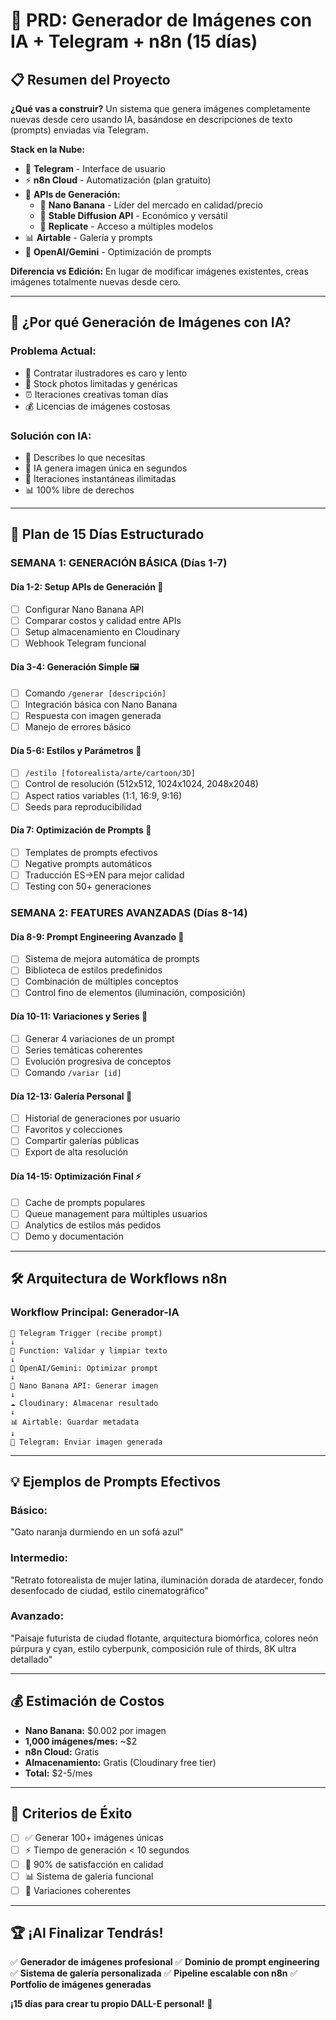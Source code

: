 # 🎨 PRD: Generador de Imágenes con IA + Telegram + n8n (15 días)

## 📋 Resumen del Proyecto

**¿Qué vas a construir?**
Un sistema que genera imágenes completamente nuevas desde cero usando IA, basándose en descripciones de texto (prompts) enviadas vía Telegram.

**Stack en la Nube:**
- 📱 **Telegram** - Interface de usuario
- ⚡ **n8n Cloud** - Automatización (plan gratuito)
- 🎨 **APIs de Generación:**
  - 🥇 **Nano Banana** - Líder del mercado en calidad/precio
  - 🥈 **Stable Diffusion API** - Económico y versátil
  - 🥉 **Replicate** - Acceso a múltiples modelos
- 📊 **Airtable** - Galería y prompts
- 🧠 **OpenAI/Gemini** - Optimización de prompts

**Diferencia vs Edición:**
En lugar de modificar imágenes existentes, creas imágenes totalmente nuevas desde cero.

---

## 🎯 ¿Por qué Generación de Imágenes con IA?

### **Problema Actual:**
- 🎨 Contratar ilustradores es caro y lento
- 📸 Stock photos limitadas y genéricas
- ⏰ Iteraciones creativas toman días
- 💰 Licencias de imágenes costosas

### **Solución con IA:**
- 💬 Describes lo que necesitas
- 🤖 IA genera imagen única en segundos
- 🔄 Iteraciones instantáneas ilimitadas
- 📊 100% libre de derechos

---

## 🎯 Plan de 15 Días Estructurado

### **SEMANA 1: GENERACIÓN BÁSICA (Días 1-7)**

#### **Día 1-2: Setup APIs de Generación** 🔧
- [ ] Configurar Nano Banana API
- [ ] Comparar costos y calidad entre APIs
- [ ] Setup almacenamiento en Cloudinary
- [ ] Webhook Telegram funcional

#### **Día 3-4: Generación Simple** 🖼️
- [ ] Comando `/generar [descripción]`
- [ ] Integración básica con Nano Banana
- [ ] Respuesta con imagen generada
- [ ] Manejo de errores básico

#### **Día 5-6: Estilos y Parámetros** 🎨
- [ ] `/estilo [fotorealista/arte/cartoon/3D]`
- [ ] Control de resolución (512x512, 1024x1024, 2048x2048)
- [ ] Aspect ratios variables (1:1, 16:9, 9:16)
- [ ] Seeds para reproducibilidad

#### **Día 7: Optimización de Prompts** 📝
- [ ] Templates de prompts efectivos
- [ ] Negative prompts automáticos
- [ ] Traducción ES→EN para mejor calidad
- [ ] Testing con 50+ generaciones

### **SEMANA 2: FEATURES AVANZADAS (Días 8-14)**

#### **Día 8-9: Prompt Engineering Avanzado** 🧠
- [ ] Sistema de mejora automática de prompts
- [ ] Biblioteca de estilos predefinidos
- [ ] Combinación de múltiples conceptos
- [ ] Control fino de elementos (iluminación, composición)

#### **Día 10-11: Variaciones y Series** 🔄
- [ ] Generar 4 variaciones de un prompt
- [ ] Series temáticas coherentes
- [ ] Evolución progresiva de conceptos
- [ ] Comando `/variar [id]`

#### **Día 12-13: Galería Personal** 📂
- [ ] Historial de generaciones por usuario
- [ ] Favoritos y colecciones
- [ ] Compartir galerías públicas
- [ ] Export de alta resolución

#### **Día 14-15: Optimización Final** ⚡
- [ ] Cache de prompts populares
- [ ] Queue management para múltiples usuarios
- [ ] Analytics de estilos más pedidos
- [ ] Demo y documentación

---

## 🛠️ Arquitectura de Workflows n8n

### **Workflow Principal: Generador-IA**
```mermaid
📱 Telegram Trigger (recibe prompt)
↓
🔧 Function: Validar y limpiar texto
↓
🧠 OpenAI/Gemini: Optimizar prompt
↓
🎨 Nano Banana API: Generar imagen
↓
☁️ Cloudinary: Almacenar resultado
↓
📊 Airtable: Guardar metadata
↓
📱 Telegram: Enviar imagen generada
```
---

## 💡 Ejemplos de Prompts Efectivos

### **Básico:**
"Gato naranja durmiendo en un sofá azul"
### **Intermedio:**
"Retrato fotorealista de mujer latina, iluminación dorada
de atardecer, fondo desenfocado de ciudad, estilo cinematográfico"
### **Avanzado:**
"Paisaje futurista de ciudad flotante, arquitectura biomórfica,
colores neón púrpura y cyan, estilo cyberpunk,
composición rule of thirds, 8K ultra detallado"

---

## 💰 Estimación de Costos

- **Nano Banana:** $0.002 por imagen
- **1,000 imágenes/mes:** ~$2
- **n8n Cloud:** Gratis
- **Almacenamiento:** Gratis (Cloudinary free tier)
- **Total:** $2-5/mes

---

## 🎯 Criterios de Éxito

- [ ] ✅ Generar 100+ imágenes únicas
- [ ] ⚡ Tiempo de generación < 10 segundos
- [ ] 🎨 90% de satisfacción en calidad
- [ ] 📊 Sistema de galería funcional
- [ ] 🔄 Variaciones coherentes

---

## 🏆 ¡Al Finalizar Tendrás!

✅ **Generador de imágenes profesional**
✅ **Dominio de prompt engineering**
✅ **Sistema de galería personalizada**
✅ **Pipeline escalable con n8n**
✅ **Portfolio de imágenes generadas**

**¡15 días para crear tu propio DALL-E personal!** 🚀